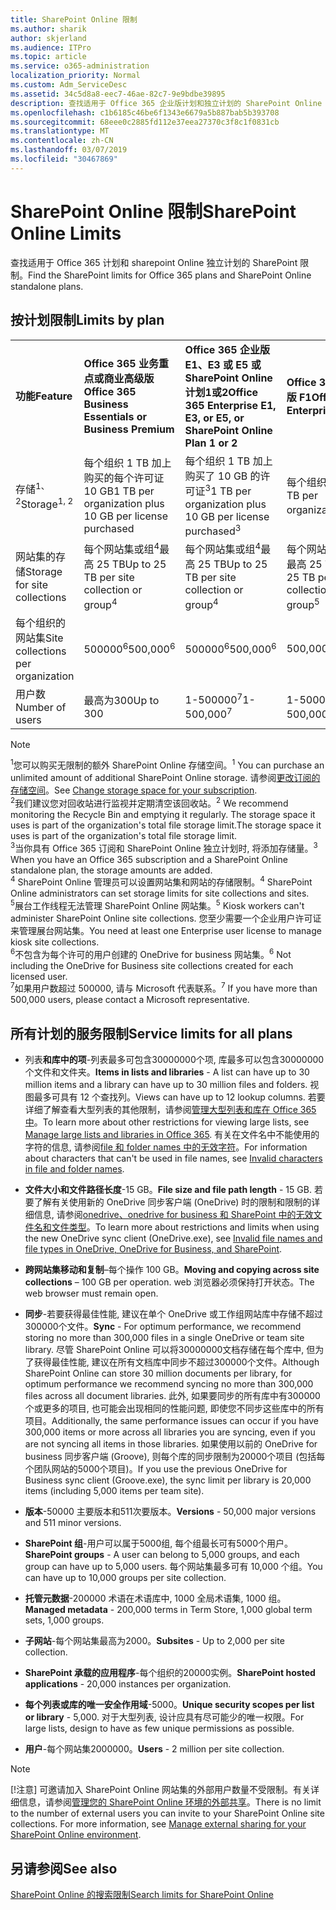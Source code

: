 ```yaml
---
title: SharePoint Online 限制
ms.author: sharik
author: skjerland
ms.audience: ITPro
ms.topic: article
ms.service: o365-administration
localization_priority: Normal
ms.custom: Adm_ServiceDesc
ms.assetid: 34c5d8a8-eec7-46ae-82c7-9e9bdbe39895
description: 查找适用于 Office 365 企业版计划和独立计划的 SharePoint Online 限制。
ms.openlocfilehash: c1b6185c46be6f1343e6679a5b887bab5b393708
ms.sourcegitcommit: 68eee0c2885fd112e37eea27370c3f8c1f0831cb
ms.translationtype: MT
ms.contentlocale: zh-CN
ms.lasthandoff: 03/07/2019
ms.locfileid: "30467869"
---
```

# <a name="sharepoint-online-limits"></a><span data-ttu-id="80eea-103">SharePoint Online 限制</span><span class="sxs-lookup"><span data-stu-id="80eea-103">SharePoint Online Limits</span></span>

<span data-ttu-id="80eea-104">查找适用于 Office 365 计划和 sharepoint Online 独立计划的 SharePoint 限制。</span><span class="sxs-lookup"><span data-stu-id="80eea-104">Find the SharePoint limits for Office 365 plans and SharePoint Online standalone plans.</span></span>
  
## <a name="limits-by-plan"></a><span data-ttu-id="80eea-105">按计划限制</span><span class="sxs-lookup"><span data-stu-id="80eea-105">Limits by plan</span></span>

|||||
|:-----|:-----|:-----|:-----|
|<span data-ttu-id="80eea-106">**功能**</span><span class="sxs-lookup"><span data-stu-id="80eea-106">**Feature**</span></span> <br/> |<span data-ttu-id="80eea-107">**Office 365 业务重点或商业高级版**</span><span class="sxs-lookup"><span data-stu-id="80eea-107">**Office 365 Business Essentials or Business Premium**</span></span> <br/> |<span data-ttu-id="80eea-108">**Office 365 企业版 E1、E3 或 E5 或 SharePoint Online 计划1或2**</span><span class="sxs-lookup"><span data-stu-id="80eea-108">**Office 365 Enterprise E1, E3, or E5, or SharePoint Online Plan 1 or 2**</span></span> <br/> | <span data-ttu-id="80eea-109">**Office 365 企业版 F1**</span><span class="sxs-lookup"><span data-stu-id="80eea-109">**Office 365 Enterprise F1**</span></span> <br/> |
|<span data-ttu-id="80eea-110">存储<sup>1、2</sup></span><span class="sxs-lookup"><span data-stu-id="80eea-110">Storage<sup>1, 2</sup></span></span> <br/> |<span data-ttu-id="80eea-111">每个组织 1 TB 加上购买的每个许可证 10 GB</span><span class="sxs-lookup"><span data-stu-id="80eea-111">1 TB per organization plus 10 GB per license purchased</span></span>  <br/> |<span data-ttu-id="80eea-112">每个组织 1 TB 加上购买了 10 GB 的许可证<sup>3</sup></span><span class="sxs-lookup"><span data-stu-id="80eea-112">1 TB per organization plus 10 GB per license purchased<sup>3</sup></span></span> <br/> |<span data-ttu-id="80eea-113">每个组织 1 TB <sup>3</sup></span><span class="sxs-lookup"><span data-stu-id="80eea-113">1 TB per organization <sup>3</sup></span></span> <br/> |
|<span data-ttu-id="80eea-114">网站集的存储</span><span class="sxs-lookup"><span data-stu-id="80eea-114">Storage for site collections</span></span>  <br/> |<span data-ttu-id="80eea-115">每个网站集或组<sup>4</sup>最高 25 TB</span><span class="sxs-lookup"><span data-stu-id="80eea-115">Up to 25 TB per site collection or group<sup>4</sup></span></span> <br/> |<span data-ttu-id="80eea-116">每个网站集或组<sup>4</sup>最高 25 TB</span><span class="sxs-lookup"><span data-stu-id="80eea-116">Up to 25 TB per site collection or group<sup>4</sup></span></span> <br/> |<span data-ttu-id="80eea-117">每个网站集或组<sup>5</sup>最高 25 TB</span><span class="sxs-lookup"><span data-stu-id="80eea-117">Up to 25 TB per site collection or group<sup>5</sup></span></span> <br/> |
|<span data-ttu-id="80eea-118">每个组织的网站集</span><span class="sxs-lookup"><span data-stu-id="80eea-118">Site collections per organization</span></span>  <br/> |<span data-ttu-id="80eea-119">500000<sup>6</sup></span><span class="sxs-lookup"><span data-stu-id="80eea-119">500,000<sup>6</sup></span></span> <br/> |<span data-ttu-id="80eea-120">500000<sup>6</sup></span><span class="sxs-lookup"><span data-stu-id="80eea-120">500,000<sup>6</sup></span></span> <br/> |<span data-ttu-id="80eea-121">500,000</span><span class="sxs-lookup"><span data-stu-id="80eea-121">500,000</span></span><br/> |
|<span data-ttu-id="80eea-122">用户数</span><span class="sxs-lookup"><span data-stu-id="80eea-122">Number of users</span></span>  <br/> |<span data-ttu-id="80eea-123">最高为300</span><span class="sxs-lookup"><span data-stu-id="80eea-123">Up to 300</span></span>  <br/> |<span data-ttu-id="80eea-124">1-500000<sup>7</sup></span><span class="sxs-lookup"><span data-stu-id="80eea-124">1- 500,000<sup>7</sup></span></span> <br/> |<span data-ttu-id="80eea-125">1-500000<sup>7</sup></span><span class="sxs-lookup"><span data-stu-id="80eea-125">1- 500,000<sup>7</sup></span></span> <br/> |
   
> [!NOTE]
> <span data-ttu-id="80eea-126"><sup>1</sup>您可以购买无限制的额外 SharePoint Online 存储空间。</span><span class="sxs-lookup"><span data-stu-id="80eea-126"><sup>1</sup> You can purchase an unlimited amount of additional SharePoint Online storage.</span></span> <span data-ttu-id="80eea-127">请参阅[更改订阅的存储空间](https://support.office.com/article/96EA3533-DE64-4B01-839A-C560875A662C)。</span><span class="sxs-lookup"><span data-stu-id="80eea-127">See [Change storage space for your subscription](https://support.office.com/article/96EA3533-DE64-4B01-839A-C560875A662C).</span></span> 
<br/><span data-ttu-id="80eea-128"><sup>2</sup>我们建议您对回收站进行监视并定期清空该回收站。</span><span class="sxs-lookup"><span data-stu-id="80eea-128"><sup>2</sup> We recommend monitoring the Recycle Bin and emptying it regularly.</span></span> <span data-ttu-id="80eea-129">The storage space it uses is part of the organization's total file storage limit.</span><span class="sxs-lookup"><span data-stu-id="80eea-129">The storage space it uses is part of the organization's total file storage limit.</span></span> 
<br/> <span data-ttu-id="80eea-130"><sup>3</sup>当你具有 Office 365 订阅和 SharePoint Online 独立计划时, 将添加存储量。</span><span class="sxs-lookup"><span data-stu-id="80eea-130"><sup>3</sup> When you have an Office 365 subscription and a SharePoint Online standalone plan, the storage amounts are added.</span></span> 
<br/><span data-ttu-id="80eea-131"><sup>4</sup> SharePoint Online 管理员可以设置网站集和网站的存储限制。</span><span class="sxs-lookup"><span data-stu-id="80eea-131"><sup>4</sup> SharePoint Online administrators can set storage limits for site collections and sites.</span></span>
<br/> <span data-ttu-id="80eea-132"><sup>5</sup>展台工作线程无法管理 SharePoint Online 网站集。</span><span class="sxs-lookup"><span data-stu-id="80eea-132"><sup>5</sup> Kiosk workers can't administer SharePoint Online site collections.</span></span> <span data-ttu-id="80eea-133">您至少需要一个企业用户许可证来管理展台网站集。</span><span class="sxs-lookup"><span data-stu-id="80eea-133">You need at least one Enterprise user license to manage kiosk site collections.</span></span> 
<br/> <span data-ttu-id="80eea-134"><sup>6</sup>不包含为每个许可的用户创建的 OneDrive for business 网站集。</span><span class="sxs-lookup"><span data-stu-id="80eea-134"><sup>6</sup> Not including the OneDrive for Business site collections created for each licensed user.</span></span> 
<br/><span data-ttu-id="80eea-135"><sup>7</sup>如果用户数超过 500000, 请与 Microsoft 代表联系。</span><span class="sxs-lookup"><span data-stu-id="80eea-135"><sup>7</sup> If you have more than 500,000 users, please contact a Microsoft representative.</span></span> 
  

  
## <a name="service-limits-for-all-plans"></a><span data-ttu-id="80eea-136">所有计划的服务限制</span><span class="sxs-lookup"><span data-stu-id="80eea-136">Service limits for all plans</span></span>

- <span data-ttu-id="80eea-137">列表**和库中的项**-列表最多可包含30000000个项, 库最多可以包含30000000个文件和文件夹。</span><span class="sxs-lookup"><span data-stu-id="80eea-137">**Items in lists and libraries** - A list can have up to 30 million items and a library can have up to 30 million files and folders.</span></span> <span data-ttu-id="80eea-138">视图最多可具有 12 个查找列。</span><span class="sxs-lookup"><span data-stu-id="80eea-138">Views can have up to 12 lookup columns.</span></span> <span data-ttu-id="80eea-139">若要详细了解查看大型列表的其他限制，请参阅[管理大型列表和库在 Office 365 中](https://support.office.com/article/b4038448-ec0e-49b7-b853-679d3d8fb784)。</span><span class="sxs-lookup"><span data-stu-id="80eea-139">To learn more about other restrictions for viewing large lists, see [Manage large lists and libraries in Office 365](https://support.office.com/article/b4038448-ec0e-49b7-b853-679d3d8fb784).</span></span> <span data-ttu-id="80eea-140">有关在文件名中不能使用的字符的信息, 请参阅[file 和 folder names 中的无效字符](https://support.office.com/article/64883a5d-228e-48f5-b3d2-eb39e07630fa)。</span><span class="sxs-lookup"><span data-stu-id="80eea-140">For information about characters that can't be used in file names, see [Invalid characters in file and folder names](https://support.office.com/article/64883a5d-228e-48f5-b3d2-eb39e07630fa).</span></span>

- <span data-ttu-id="80eea-141">**文件大小和文件路径长度**-15 GB。</span><span class="sxs-lookup"><span data-stu-id="80eea-141">**File size and file path length** - 15 GB.</span></span> <span data-ttu-id="80eea-142">若要了解有关使用新的 OneDrive 同步客户端 (OneDrive) 时的限制和限制的详细信息, 请参阅[onedrive、onedrive for business 和 SharePoint 中的无效文件名和文件类型](https://support.office.com/article/64883a5d-228e-48f5-b3d2-eb39e07630fa)。</span><span class="sxs-lookup"><span data-stu-id="80eea-142">To learn more about restrictions and limits when using the new OneDrive sync client (OneDrive.exe), see [Invalid file names and file types in OneDrive, OneDrive for Business, and SharePoint](https://support.office.com/article/64883a5d-228e-48f5-b3d2-eb39e07630fa).</span></span>

- <span data-ttu-id="80eea-143">**跨网站集移动和复制**–每个操作 100 GB。</span><span class="sxs-lookup"><span data-stu-id="80eea-143">**Moving and copying across site collections** – 100 GB per operation.</span></span> <span data-ttu-id="80eea-144">web 浏览器必须保持打开状态。</span><span class="sxs-lookup"><span data-stu-id="80eea-144">The web browser must remain open.</span></span>

- <span data-ttu-id="80eea-145">**同步**-若要获得最佳性能, 建议在单个 OneDrive 或工作组网站库中存储不超过300000个文件。</span><span class="sxs-lookup"><span data-stu-id="80eea-145">**Sync** - For optimum performance, we recommend storing no more than 300,000 files in a single OneDrive or team site library.</span></span> <span data-ttu-id="80eea-146">尽管 SharePoint Online 可以将30000000文档存储在每个库中, 但为了获得最佳性能, 建议在所有文档库中同步不超过300000个文件。</span><span class="sxs-lookup"><span data-stu-id="80eea-146">Although SharePoint Online can store 30 million documents per library, for optimum performance we recommend syncing no more than 300,000 files across all document libraries.</span></span> <span data-ttu-id="80eea-147">此外, 如果要同步的所有库中有300000个或更多的项目, 也可能会出现相同的性能问题, 即使您不同步这些库中的所有项目。</span><span class="sxs-lookup"><span data-stu-id="80eea-147">Additionally, the same performance issues can occur if you have 300,000 items or more across all libraries you are syncing, even if you are not syncing all items in those libraries.</span></span> <span data-ttu-id="80eea-148">如果使用以前的 OneDrive for business 同步客户端 (Groove), 则每个库的同步限制为20000个项目 (包括每个团队网站的5000个项目)。</span><span class="sxs-lookup"><span data-stu-id="80eea-148">If you use the previous OneDrive for Business sync client (Groove.exe), the sync limit per library is 20,000 items (including 5,000 items per team site).</span></span>

- <span data-ttu-id="80eea-149">**版本**-50000 主要版本和511次要版本。</span><span class="sxs-lookup"><span data-stu-id="80eea-149">**Versions** - 50,000 major versions and 511 minor versions.</span></span>

- <span data-ttu-id="80eea-150">**SharePoint 组**-用户可以属于5000组, 每个组最长可有5000个用户。</span><span class="sxs-lookup"><span data-stu-id="80eea-150">**SharePoint groups** - A user can belong to 5,000 groups, and each group can have up to 5,000 users.</span></span> <span data-ttu-id="80eea-151">每个网站集最多可有 10,000 个组。</span><span class="sxs-lookup"><span data-stu-id="80eea-151">You can have up to 10,000 groups per site collection.</span></span>

- <span data-ttu-id="80eea-152">**托管元数据**-200000 术语在术语库中, 1000 全局术语集, 1000 组。</span><span class="sxs-lookup"><span data-stu-id="80eea-152">**Managed metadata** - 200,000 terms in Term Store, 1,000 global term sets, 1,000 groups.</span></span>

- <span data-ttu-id="80eea-153">**子网站**-每个网站集最高为2000。</span><span class="sxs-lookup"><span data-stu-id="80eea-153">**Subsites** - Up to 2,000 per site collection.</span></span>

- <span data-ttu-id="80eea-154">**SharePoint 承载的应用程序**-每个组织的20000实例。</span><span class="sxs-lookup"><span data-stu-id="80eea-154">**SharePoint hosted applications** - 20,000 instances per organization.</span></span>

- <span data-ttu-id="80eea-155">**每个列表或库的唯一安全作用域**-5000。</span><span class="sxs-lookup"><span data-stu-id="80eea-155">**Unique security scopes per list or library** - 5,000.</span></span> <span data-ttu-id="80eea-156">对于大型列表, 设计应具有尽可能少的唯一权限。</span><span class="sxs-lookup"><span data-stu-id="80eea-156">For large lists, design to have as few unique permissions as possible.</span></span>

- <span data-ttu-id="80eea-157">**用户**-每个网站集2000000。</span><span class="sxs-lookup"><span data-stu-id="80eea-157">**Users** - 2 million per site collection.</span></span>

> [!NOTE]
> <span data-ttu-id="80eea-p113">[!注意] 可邀请加入 SharePoint Online 网站集的外部用户数量不受限制。有关详细信息，请参阅[管理您的 SharePoint Online 环境的外部共享](/sharepoint/external-sharing-overview)。</span><span class="sxs-lookup"><span data-stu-id="80eea-p113">There is no limit to the number of external users you can invite to your SharePoint Online site collections. For more information, see [Manage external sharing for your SharePoint Online environment](/sharepoint/external-sharing-overview).</span></span>

## <a name="see-also"></a><span data-ttu-id="80eea-160">另请参阅</span><span class="sxs-lookup"><span data-stu-id="80eea-160">See also</span></span>

[<span data-ttu-id="80eea-161">SharePoint Online 的搜索限制</span><span class="sxs-lookup"><span data-stu-id="80eea-161">Search limits for SharePoint Online</span></span>](/sharepoint/search-limits)